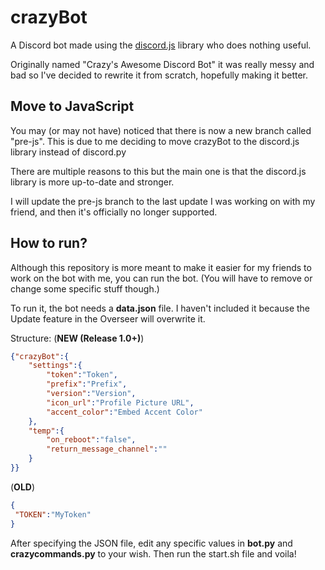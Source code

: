 # crazyBot

A Discord bot made using the [discord.js](https://discord.js.org/) library who does nothing useful.

Originally named "Crazy's Awesome Discord Bot" it was really messy and bad so I've decided to rewrite it from scratch, hopefully making it better.

## Move to JavaScript
You may (or may not have) noticed that there is now a new branch called "pre-js". 
This is due to me deciding to move crazyBot to the discord.js library instead of discord.py

There are multiple reasons to this but the main one is that the discord.js library is more up-to-date and stronger.

I will update the pre-js branch to the last update I was working on with my friend, and then it's officially no longer supported.

## How to run?
Although this repository is more meant to make it easier for my friends to work on the bot with me, you can run the bot. (You will have to remove or change some specific stuff though.)

To run it, the bot needs a **data.json** file. 
I haven't included it because the Update feature in the Overseer will overwrite it.

Structure:
(**NEW (Release 1.0+)**)

```json
{"crazyBot":{
    "settings":{
        "token":"Token",
        "prefix":"Prefix",
        "version":"Version",
        "icon_url":"Profile Picture URL",
        "accent_color":"Embed Accent Color"
    },
    "temp":{
        "on_reboot":"false",
        "return_message_channel":""
    }
}}
```
  
(**OLD**)

```json
{
 "TOKEN":"MyToken"
}
```
After specifying the JSON file, edit any specific values in **bot.py** and **crazycommands.py** to your wish.
Then run the start.sh file and voila!
